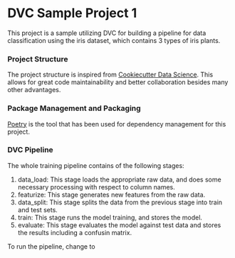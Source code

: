 # DVC Sample Project 1

This project is a sample utilizing DVC for building a pipeline for data classification using the iris dataset, which contains 3 types of iris plants. 

### Project Structure

The project structure is inspired from [Cookiecutter Data Science](https://drivendata.github.io/cookiecutter-data-science/). This allows for great code maintainability and better collaboration besides many other advantages.

### Package Management and Packaging

[Poetry](https://python-poetry.org/) is the tool that has been used for dependency management for this project. 

### DVC Pipeline

The whole training pipeline contains of the following stages:

1. data_load: This stage loads the appropriate raw data, and does some necessary processing with respect to column names.
2. featurize: This stage generates new features from the raw data.
3. data_split: This stage splits the data from the previous stage into train and test sets.
4. train: This stage runs the model training, and stores the model.
5. evaluate: This stage evaluates the model against test data and stores the results including a confusin matrix.

To run the pipeline, change to 